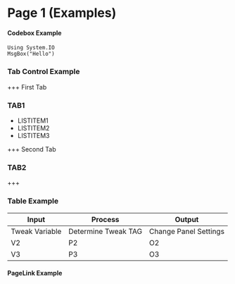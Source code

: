 # Page 1 (Examples)

#### Codebox Example


```vbnet
Using System.IO
MsgBox("Hello")
```
### Tab Control Example
+++ First Tab
### TAB1

* LISTITEM1
* LISTITEM2
* LISTITEM3

+++ Second Tab
### TAB2

+++

### Table Example

| Input          | Process             | Output                |
| -------------- | ------------------- | --------------------- |
| Tweak Variable | Determine Tweak TAG | Change Panel Settings |
| V2             | P2                  | O2                    |
| V3             | P3                  | O3                    |

#### PageLink Example